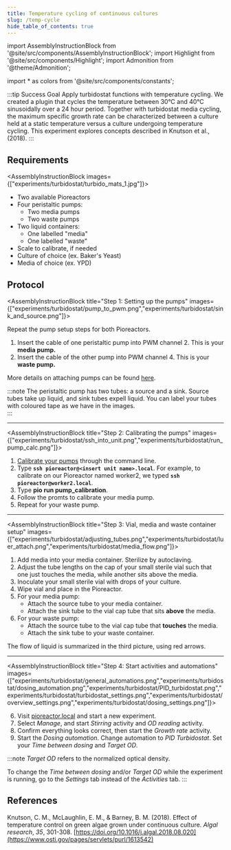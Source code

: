 ```yaml
---
title: Temperature cycling of continuous cultures
slug: /temp-cycle
hide_table_of_contents: true
---
```

import AssemblyInstructionBlock from '@site/src/components/AssemblyInstructionBlock';
import Highlight from '@site/src/components/Highlight';
import Admonition from '@theme/Admonition';

import * as colors from '@site/src/components/constants';

:::tip Success Goal
Apply turbidostat functions with temperature cycling. We created a plugin that cycles the temperature between 30°C and 40°C sinusoidally over a 24 hour period. Together with turbidostat media cycling, the maximum specific growth rate can be characterized between a culture held at a static temperature versus a culture undergoing temperature cycling. This experiment explores concepts described in Knutson et al., (2018). 
:::

## Requirements

<AssemblyInstructionBlock images={["experiments/turbidostat/turbido_mats_1.jpg"]}>

* Two available Pioreactors
* Four peristaltic pumps: 
	*	Two media pumps
	*	Two waste pumps
* Two liquid containers:
	*	One labelled "media"
	*	One labelled "waste" 
* Scale to calibrate, if needed
* Culture of choice (ex. Baker's Yeast)
* Media of choice (ex. YPD)

</AssemblyInstructionBlock>

## Protocol

<AssemblyInstructionBlock title="Step 1: Setting up the pumps" images={["experiments/turbidostat/pump_to_pwm.png","experiments/turbidostat/sink_and_source.png"]}>

Repeat the pump setup steps for both Pioreactors. 

1. Insert the cable of one peristaltic pump into <Highlight color={colors.magenta}>PWM channel 2.</Highlight> This is your **media pump.** 
2. Insert the cable of the other pump into <Highlight color={colors.orange}>PWM channel 4.</Highlight>  This is your **waste pump.**

More details on attaching pumps can be found [here](/user-guide/using-pumps). 

:::note
The peristaltic pump has two tubes: a <Highlight color={colors.red}>source</Highlight> and a <Highlight color={colors.blue}>sink.</Highlight> Source tubes take up liquid, and sink tubes expell liquid. You can label your tubes with coloured tape as we have in the images.  
:::

</AssemblyInstructionBlock>

-----

<AssemblyInstructionBlock title="Step 2: Calibrating the pumps" images={["experiments/turbidostat/ssh_into_unit.png","experiments/turbidostat/run_pump_calc.png"]}>

1. [Calibrate your pumps](/user-guide/hardware-calibrations#pump-calibration) through the command line.
2.	Type **`ssh pioreactor@<insert unit name>.local`**. For example, to calibrate on our Pioreactor named worker2, we typed **`ssh pioreactor@worker2.local`**.
3. Type **pio run pump_calibration**. 
4. Follow the promts to calibrate your media pump.
5. Repeat for your waste pump. 

</AssemblyInstructionBlock>

-----

<AssemblyInstructionBlock title="Step 3: Vial, media and waste container setup" images={["experiments/turbidostat/adjusting_tubes.png","experiments/turbidostat/luer_attach.png","experiments/turbidostat/media_flow.png"]}>

1. Add media into your media container. Sterilize by autoclaving.
2. Adjust the tube lengths on the cap of your small sterile vial such that <Highlight color={colors.green}>one just touches the media,</Highlight> while another <Highlight color={colors.magenta}>sits above the media.</Highlight>
3. Inoculate your small sterile vial with drops of your culture. 
4. Wipe vial and place in the Pioreactor. 
5. For your media pump:
	*	Attach the <Highlight color={colors.teal}>source tube to your media container.</Highlight>
	*	Attach the <Highlight color={colors.orange}>sink tube to the vial cap tube</Highlight> that sits **above** the media. 
6. For your waste pump:
	*	Attach the <Highlight color={colors.red}>source tube to the vial cap tube</Highlight> that **touches** the media.  
	*	Attach the <Highlight color={colors.blue}>sink tube to your waste container.</Highlight>  

The flow of liquid is summarized in the third picture, using <Highlight color={colors.red}>red arrows.</Highlight> 

</AssemblyInstructionBlock>

-----

<AssemblyInstructionBlock title="Step 4: Start activities and automations" images={["experiments/turbidostat/general_automations.png","experiments/turbidostat/dosing_automation.png","experiments/turbidostat/PID_turbidostat.png","experiments/turbidostat/turbidostat_settings.png","experiments/turbidostat/overview_settings.png","experiments/turbidostat/dosing_settings.png"]}>

6.	Visit [pioreactor.local](http://pioreactor.local) and start a new experiment.
7.	Select _Manage_, and start _Stirring_ activity and _OD reading_ activity.
8.	Confirm everything looks correct, then start the _Growth rate_ activity. 
9.	Start the _Dosing automation_. Change automation to _PID Turbidostat_. Set your _Time between dosing_ and _Target OD_. 

:::note
_Target OD_ refers to the normalized optical density. 

To change the _Time between dosing_ and/or _Target OD_ while the experiment is running, go to the _Settings_ tab instead of the _Activities_ tab.
:::

</AssemblyInstructionBlock>

## References

Knutson, C. M., McLaughlin, E. M., & Barney, B. M. (2018). Effect of temperature control on green algae grown under continuous culture. _Algal research_, _35_, 301-308. [https://doi.org/10.1016/j.algal.2018.08.020](https://www.osti.gov/pages/servlets/purl/1613542)